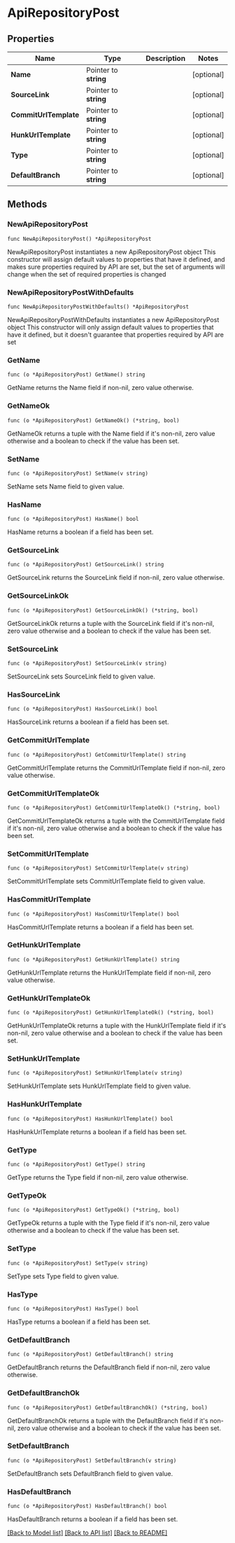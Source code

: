 # ApiRepositoryPost

## Properties

Name | Type | Description | Notes
------------ | ------------- | ------------- | -------------
**Name** | Pointer to **string** |  | [optional] 
**SourceLink** | Pointer to **string** |  | [optional] 
**CommitUrlTemplate** | Pointer to **string** |  | [optional] 
**HunkUrlTemplate** | Pointer to **string** |  | [optional] 
**Type** | Pointer to **string** |  | [optional] 
**DefaultBranch** | Pointer to **string** |  | [optional] 

## Methods

### NewApiRepositoryPost

`func NewApiRepositoryPost() *ApiRepositoryPost`

NewApiRepositoryPost instantiates a new ApiRepositoryPost object
This constructor will assign default values to properties that have it defined,
and makes sure properties required by API are set, but the set of arguments
will change when the set of required properties is changed

### NewApiRepositoryPostWithDefaults

`func NewApiRepositoryPostWithDefaults() *ApiRepositoryPost`

NewApiRepositoryPostWithDefaults instantiates a new ApiRepositoryPost object
This constructor will only assign default values to properties that have it defined,
but it doesn't guarantee that properties required by API are set

### GetName

`func (o *ApiRepositoryPost) GetName() string`

GetName returns the Name field if non-nil, zero value otherwise.

### GetNameOk

`func (o *ApiRepositoryPost) GetNameOk() (*string, bool)`

GetNameOk returns a tuple with the Name field if it's non-nil, zero value otherwise
and a boolean to check if the value has been set.

### SetName

`func (o *ApiRepositoryPost) SetName(v string)`

SetName sets Name field to given value.

### HasName

`func (o *ApiRepositoryPost) HasName() bool`

HasName returns a boolean if a field has been set.

### GetSourceLink

`func (o *ApiRepositoryPost) GetSourceLink() string`

GetSourceLink returns the SourceLink field if non-nil, zero value otherwise.

### GetSourceLinkOk

`func (o *ApiRepositoryPost) GetSourceLinkOk() (*string, bool)`

GetSourceLinkOk returns a tuple with the SourceLink field if it's non-nil, zero value otherwise
and a boolean to check if the value has been set.

### SetSourceLink

`func (o *ApiRepositoryPost) SetSourceLink(v string)`

SetSourceLink sets SourceLink field to given value.

### HasSourceLink

`func (o *ApiRepositoryPost) HasSourceLink() bool`

HasSourceLink returns a boolean if a field has been set.

### GetCommitUrlTemplate

`func (o *ApiRepositoryPost) GetCommitUrlTemplate() string`

GetCommitUrlTemplate returns the CommitUrlTemplate field if non-nil, zero value otherwise.

### GetCommitUrlTemplateOk

`func (o *ApiRepositoryPost) GetCommitUrlTemplateOk() (*string, bool)`

GetCommitUrlTemplateOk returns a tuple with the CommitUrlTemplate field if it's non-nil, zero value otherwise
and a boolean to check if the value has been set.

### SetCommitUrlTemplate

`func (o *ApiRepositoryPost) SetCommitUrlTemplate(v string)`

SetCommitUrlTemplate sets CommitUrlTemplate field to given value.

### HasCommitUrlTemplate

`func (o *ApiRepositoryPost) HasCommitUrlTemplate() bool`

HasCommitUrlTemplate returns a boolean if a field has been set.

### GetHunkUrlTemplate

`func (o *ApiRepositoryPost) GetHunkUrlTemplate() string`

GetHunkUrlTemplate returns the HunkUrlTemplate field if non-nil, zero value otherwise.

### GetHunkUrlTemplateOk

`func (o *ApiRepositoryPost) GetHunkUrlTemplateOk() (*string, bool)`

GetHunkUrlTemplateOk returns a tuple with the HunkUrlTemplate field if it's non-nil, zero value otherwise
and a boolean to check if the value has been set.

### SetHunkUrlTemplate

`func (o *ApiRepositoryPost) SetHunkUrlTemplate(v string)`

SetHunkUrlTemplate sets HunkUrlTemplate field to given value.

### HasHunkUrlTemplate

`func (o *ApiRepositoryPost) HasHunkUrlTemplate() bool`

HasHunkUrlTemplate returns a boolean if a field has been set.

### GetType

`func (o *ApiRepositoryPost) GetType() string`

GetType returns the Type field if non-nil, zero value otherwise.

### GetTypeOk

`func (o *ApiRepositoryPost) GetTypeOk() (*string, bool)`

GetTypeOk returns a tuple with the Type field if it's non-nil, zero value otherwise
and a boolean to check if the value has been set.

### SetType

`func (o *ApiRepositoryPost) SetType(v string)`

SetType sets Type field to given value.

### HasType

`func (o *ApiRepositoryPost) HasType() bool`

HasType returns a boolean if a field has been set.

### GetDefaultBranch

`func (o *ApiRepositoryPost) GetDefaultBranch() string`

GetDefaultBranch returns the DefaultBranch field if non-nil, zero value otherwise.

### GetDefaultBranchOk

`func (o *ApiRepositoryPost) GetDefaultBranchOk() (*string, bool)`

GetDefaultBranchOk returns a tuple with the DefaultBranch field if it's non-nil, zero value otherwise
and a boolean to check if the value has been set.

### SetDefaultBranch

`func (o *ApiRepositoryPost) SetDefaultBranch(v string)`

SetDefaultBranch sets DefaultBranch field to given value.

### HasDefaultBranch

`func (o *ApiRepositoryPost) HasDefaultBranch() bool`

HasDefaultBranch returns a boolean if a field has been set.


[[Back to Model list]](../README.md#documentation-for-models) [[Back to API list]](../README.md#documentation-for-api-endpoints) [[Back to README]](../README.md)


